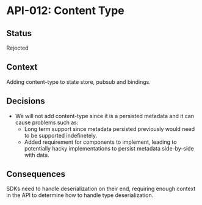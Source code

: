 # API-012: Content Type

## Status
Rejected

## Context
Adding content-type to state store, pubsub and bindings.

## Decisions

* We will not add content-type since it is a persisted metadata and it can cause problems such as:
  * Long term support since metadata persisted previously would need to be supported indefinetely.
  * Added requirement for components to implement, leading to potentially hacky implementations to persist metadata side-by-side with data.

## Consequences

SDKs need to handle deserialization on their end, requiring enough context in the API to determine how to handle type deserialization.
